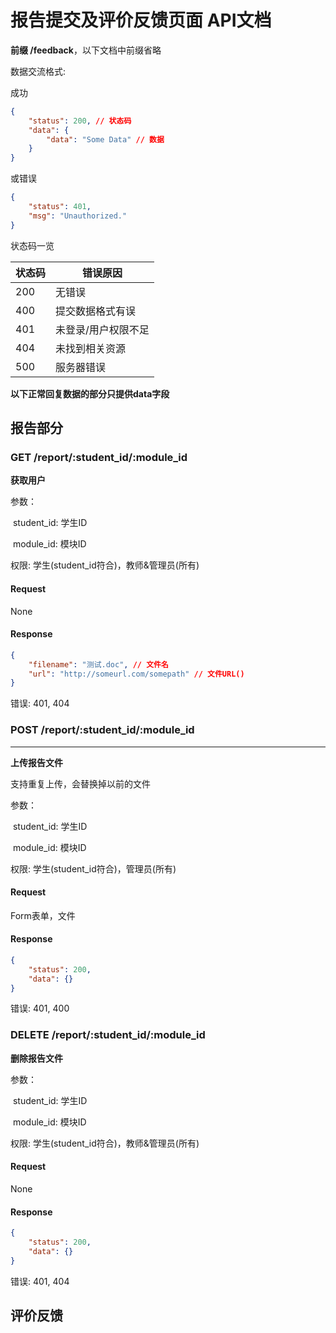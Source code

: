# 报告提交及评价反馈页面 API文档

**前缀 /feedback**，以下文档中前缀省略

数据交流格式:

成功

```json
{
    "status": 200, // 状态码
    "data": {
        "data": "Some Data" // 数据
    }
}
```

或错误

```json
{
    "status": 401,
    "msg": "Unauthorized."
}
```



状态码一览

| 状态码 | 错误原因            |
| ------ | ------------------- |
| 200    | 无错误              |
| 400    | 提交数据格式有误    |
| 401    | 未登录/用户权限不足 |
| 404    | 未找到相关资源      |
| 500    | 服务器错误          |



**以下正常回复数据的部分只提供data字段**



## 报告部分

### GET /report/:student_id/:module_id

**获取用户**

参数：

​	student_id: 学生ID

​	module_id: 模块ID

权限: 学生(student_id符合)，教师&管理员(所有)



#### Request

None

#### Response

```json
{
    "filename": "测试.doc", // 文件名
    "url": "http://someurl.com/somepath" // 文件URL()
}
```



错误: 401, 404



### POST /report/:student_id/:module_id

****

**上传报告文件**

支持重复上传，会替换掉以前的文件

参数：

​	student_id: 学生ID

​	module_id: 模块ID

权限: 学生(student_id符合)，管理员(所有)



#### Request

Form表单，文件

#### Response

```json
{
    "status": 200,
    "data": {}
}
```



错误: 401, 400



### DELETE /report/:student_id/:module_id

**删除报告文件**

参数：

​	student_id: 学生ID

​	module_id: 模块ID

权限: 学生(student_id符合)，教师&管理员(所有)



#### Request

None

#### Response

```json
{
    "status": 200,
    "data": {}
}
```



错误: 401, 404



## 评价反馈

### 
